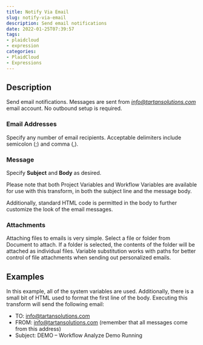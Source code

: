 ```yaml
---
title: Notify Via Email
slug: notify-via-email
description: Send email notifications
date: 2022-01-25T07:39:57
tags:
- plaidcloud
- expression
categories:
- PlaidCloud
- Expressions
---
```



## Description


Send email notifications. Messages are sent from *[info@tartansolutions.com](mailto:info@tartansolutions.com)* email account. No outbound setup is required.



### Email Addresses


Specify any number of email recipients. Acceptable delimiters include semicolon (;) and comma (,).



### Message


Specify **Subject** and **Body** as desired.



Please note that both Project Variables and Workflow Variables are available for use with this transform, in both the subject line and the message body.



Additionally, standard HTML code is permitted in the body to further customize the look of the email messages.


### Attachments


Attaching files to emails is very simple. Select a file or folder from Document to attach. If a folder is selected, the contents of the folder will be attached as individual files. Variable substitution works with paths for better control of file attachments when sending out personalized emails.



## Examples


In this example, all of the system variables are used. Additionally, there is a small bit of HTML used to format the first line of the body. Executing this transform will send the following email:


* TO: [info@tartansolutions.com](mailto:info%40tartansolutions.com)
* FROM: [info@tartansolutions.com](mailto:info%40tartansolutions.com) (remember that all messages come from this address)
* Subject: DEMO – Workflow Analyze Demo Running
